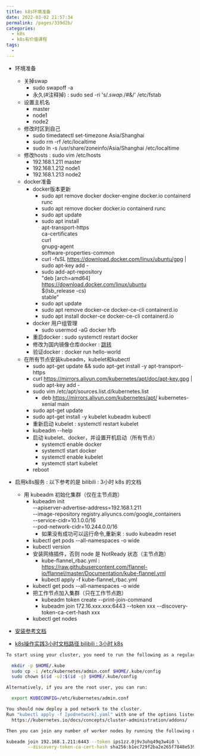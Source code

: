 ```yaml
---
title: k8s环境准备
date: 2022-03-02 21:57:34
permalink: /pages/339d2b/
categories:
  - k8s
  - k8s有价值课程
tags:
  - 
---
```



* 环境准备
  * 关掉swap
    * sudo swapoff -a
    * 永久(#注释掉) : sudo sed -ri 's/.*swap.*/#&/' /etc/fstab
  * 设置主机名
    * master
    * node1
    * node2
  * 修改时区到自己
    * sudo timedatectl set-timezone Asia/Shanghai
    * sudo rm -rf /etc/localtime
    * sudo ln -s /usr/share/zoneinfo/Asia/Shanghai /etc/localtime
  * 修改hosts : sudo vim /etc/hosts
    * 192.168.1.211 master
    * 192.168.1.212 node1
    * 192.168.1.213 node2
  * docker准备
    * docker版本更新
      * sudo apt remove docker docker-engine docker.io containerd runc
      * sudo apt remove docker docker.io containerd runc
      * sudo apt update
      * sudo apt install \
      apt-transport-https \
      ca-certificates \
      curl \
      gnupg-agent \
      software-properties-common
      * curl -fsSL https://download.docker.com/linux/ubuntu/gpg | sudo apt-key add -
      * sudo add-apt-repository \
     "deb [arch=amd64] https://download.docker.com/linux/ubuntu \
     $(lsb_release -cs) \
     stable"
      * sudo apt update
      * sudo apt remove docker-ce docker-ce-cli containerd.io
      * sudo apt install docker-ce docker-ce-cli containerd.io
    * docker 用户组管理
      * sudo usermod -aG docker hfb
    * 重启docker : sudo systemctl restart docker
    * 修改为国内镜像仓库docker : [跳转](/pages/b2abc0/)
    * 验证docker : docker run hello-world
  * 在所有节点安装kubeadm，kubelet和kubectl
    * sudo apt-get update && sudo apt-get install -y apt-transport-https
    * curl https://mirrors.aliyun.com/kubernetes/apt/doc/apt-key.gpg | sudo apt-key add - 
    * sudo vim /etc/apt/sources.list.d/kubernetes.list
      * deb https://mirrors.aliyun.com/kubernetes/apt/ kubernetes-xenial main
    * sudo apt-get update
    * sudo apt-get install -y kubelet kubeadm kubectl
    * 重新启动 kubelet : systemctl restart kubelet
    * kubeadm --help
    * 启动 kubelet、docker，并设置开机启动（所有节点）
        * systemctl enable docker
        * systemctl start docker
        * systemctl enable kubelet
        * systemctl start kubelet
    * reboot

* 启用k8s服务 : 以下参考的是 bilibili : 3小时 k8s 的文档
  * 用 kubeadm 初始化集群（仅在主节点跑）
    * kubeadm init \
--apiserver-advertise-address=192.168.1.211 \
--image-repository registry.aliyuncs.com/google_containers \
--service-cidr=10.1.0.0/16 \
--pod-network-cidr=10.244.0.0/16
      * 如果没有成功可以运行命令,重新来 : sudo kubeadm reset
    * kubectl get pods --all-namespaces -o wide
    * kubectl version
    * 安装网络插件，否则 node 是 NotReady 状态（主节点跑）
      * kube-flannel_rbac.yml : https://raw.githubusercontent.com/flannel-io/flannel/master/Documentation/kube-flannel.yml
      * kubectl apply -f kube-flannel_rbac.yml 
    * kubectl get pods --all-namespaces -o wide
    * 把工作节点加入集群（只在工作节点跑）
      * kubeadm token create --print-join-command
      * kubeadm join 172.16.xxx.xxx:6443 --token xxx --discovery-token-ca-cert-hash xxx
    *  kubectl get nodes






* [安装参考文档](http://doler.net/ac92ef22.html)


* [k8s操作实践3小时文档路径 bilibili : 3小时 k8s](https://k8s.easydoc.net/docs/dRiQjyTY/28366845/6GiNOzyZ/9EX8Cp45)


``` bash
To start using your cluster, you need to run the following as a regular user:

  mkdir -p $HOME/.kube
  sudo cp -i /etc/kubernetes/admin.conf $HOME/.kube/config
  sudo chown $(id -u):$(id -g) $HOME/.kube/config

Alternatively, if you are the root user, you can run:

  export KUBECONFIG=/etc/kubernetes/admin.conf

You should now deploy a pod network to the cluster.
Run "kubectl apply -f [podnetwork].yaml" with one of the options listed at:
  https://kubernetes.io/docs/concepts/cluster-administration/addons/

Then you can join any number of worker nodes by running the following on each as root:

kubeadm join 192.168.1.211:6443 --token ips1zz.0j9v3uhq49q3w4i0 \
        --discovery-token-ca-cert-hash sha256:b1ec729f2ba2e265f7848e539a75fa8e8a2f4f9aae0f99ff7850031d10863ce2 
```

